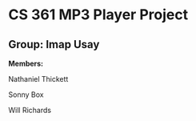 # CS 361 MP3 Player Project
## Group: Imap Usay

**Members:**

Nathaniel Thickett

Sonny Box

Will Richards
